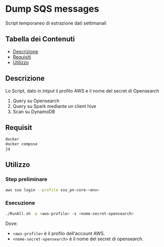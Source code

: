 # Dump SQS messages

Script temporaneo di estrazione dati settimanali

## Tabella dei Contenuti

- [Descrizione](#descrizione)
- [Requisiti](#requisiti)
- [Utilizzo](#utilizzo)

## Descrizione

Lo Script, dato in intput il profilo AWS e il nome del secret di Opensearch
1) Query su Opensearch
2) Query su Spark mediante un client hive
3) Scan su DynamoDB

## Requisit

```bash
docker 
docker compose
jq
```

## Utilizzo
### Step preliminare

```bash
aws sso login --profile sso_pn-core-<env>
```

### Esecuzione
```bash
./RunAll.sh -p <aws-profile> -s <nome-secret-opensearch>
```
Dove:
- `<aws-profile>` è il profilo dell'account AWS.
- `<nome-secret-opensearch>` è il nome del secret di opensearch.

